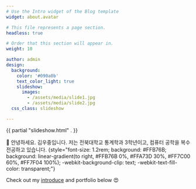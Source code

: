 ```yaml
---
# Use the Intro widget of the Blog template
widget: about.avatar

# This file represents a page section.
headless: true

# Order that this section will appear in.
weight: 10

author: admin
design:
  background:
    color: '#090a0b'
    text_color_light: true
    slideshow:
      images:
        - /assets/media/slide1.jpg
        - /assets/media/slide2.jpg
  css_class: slideshow

---
```



{{ partial "slideshow.html" . }}


👋 안녕하세요. 김우중입니다. 저는 전북대학교 통계학과 3학년이고, 컴퓨터 공학을 복수 전공하고 있습니다.
{style="font-size: 1.2rem; background: #FFB76B; background: linear-gradient(to right, #FFB76B 0%, #FFA73D 30%, #FF7C00 60%, #FF7F04 100%); -webkit-background-clip: text; -webkit-text-fill-color: transparent;"}

Check out my [introduce](https://woojung1234.github.io/ko/about/) and portfolio below 😍
